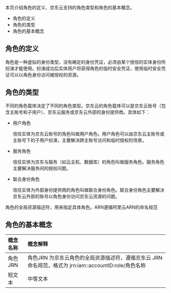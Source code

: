 本页介绍角色的定义、京东云支持的角色类型和角色的基本概念。

- 角色的定义
- 角色的类型
- 角色的基本概念

## 角色的定义

角色是一种虚拟的身份类型，没有确定的身份凭证，必须由某个授信的实体身份所扮演才能使用。扮演成功后实体用户将获得角色的临时安全凭证，使用临时安全凭证可以以角色身份访问被授权的资源。


## 角色的类型

不同的角色载体决定了不同的角色类型。京东云的角色载体可以是京东云账号（包含主账号和子用户）、京东云服务或京东云外部的身份提供商。具体如下：

- 用户角色  

  信任实体为京东云账号的角色叫做用户角色。用户角色可以由京东云主账号或主账号下的子用户扮演，主要解决跨主账号访问和临时授权的场景。
  
- 服务角色  

  信任实体为京东与服务（如云主机、数据库）的角色叫做服务角色。服务角色主要解决服务间的授权问题。
  
- 联合身份角色  

  信任实体为外部身份提供商的角色叫做联合身份角色。联合身份角色主要解决京东云外部的账号以角色身份访问京东云资源的问题。

角色的全局资源描述符，用来指定具体角色。ARN遵循阿里云ARN的命名规范
## 角色的基本概念

| 概念名称    | 概念解释 | 
| :------    | :------ |
| 角色 JRN   | 角色JRN 为京东云角色的全局资源描述符，遵循京东云 JRN 命名规范，格式为 jrn:iam::accountID:role/角色名称 | 
| 短文本     | 中等文本 | 
